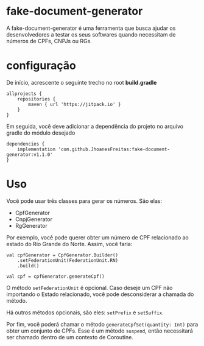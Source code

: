 # fake-document-generator

A fake-document-generator é uma ferramenta que busca ajudar os desenvolvedores a testar os seus
softwares quando necessitam de números de CPFs, CNPJs ou RGs.

# configuração

De início, acrescente o seguinte trecho no root <b>build.gradle</b>

```
allprojects {
    repositories {
        maven { url 'https://jitpack.io' }
    }
}
```

Em seguida, você deve adicionar a dependência do projeto no arquivo gradle do módulo desejado

```
dependencies {
    implementation 'com.github.JhoanesFreitas:fake-document-generator:v1.1.0'
}
```

# Uso

Você pode usar três classes para gerar os números. São elas:

* CpfGenerator
* CnpjGenerator
* RgGenerator

Por exemplo, você pode querer obter um número de CPF relacionado ao estado do Rio Grande do Norte. 
Assim, você faria:

```
val cpfGenerator = CpfGenerator.Builder()
    .setFederationUnit(FederationUnit.RN)
    .build()
    
val cpf = cpfGenerator.generateCpf()
```

O método `setFederationUnit` é opcional. Caso deseje um CPF não importando o Estado relacionado,
você pode desconsiderar a chamada do método.

Há outros métodos opcionais, são eles: `setPrefix` e `setSuffix`.

Por fim, você poderá chamar o método `generateCpfSet(quantity: Int)` para obter um conjunto de
CPFs. Esse é um método `suspend`, então necessitará ser chamado dentro de um contexto de Coroutine.

